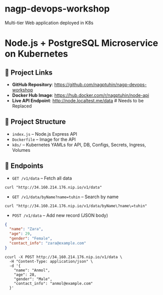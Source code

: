 # nagp-devops-workshop
Multi-tier Web application deployed in K8s

# Node.js + PostgreSQL Microservice on Kubernetes

## 🔗 Project Links

- **GitHub Repository**: https://github.com/nagptuhin/nagp-devops-workshop
- **Docker Hub Image**: https://hub.docker.com/r/nagptuhin/node-api
- **Live API Endpoint**: http://node.localtest.me/data  # Needs to be Replaced



## 🧩 Project Structure

- `index.js` – Node.js Express API
- `Dockerfile` – Image for the API
- `k8s/` – Kubernetes YAMLs for API, DB, Configs, Secrets, Ingress, Volumes

## 📌 Endpoints

- `GET /v1/data` – Fetch all data
```
curl "http://34.160.214.176.nip.io/v1/data"
```
- `GET /v1/data/byName?name=tuhin` – Search by name
```
curl "http://34.160.214.176.nip.io/v1/data/byName\?name\=tuhin"
```
- `POST /v1/data` – Add new record (JSON body)

```json
{
  "name": "Zara",
  "age": 29,
  "gender": "Female",
  "contact_info": "zara@example.com"
}
```
```
ccurl -X POST http://34.160.214.176.nip.io/v1/data \
  -H "Content-Type: application/json" \
  -d '{
    "name": "Anmol",
    "age": 28,
    "gender": "Male",
    "contact_info": "anmol@example.com"
  }'
```


